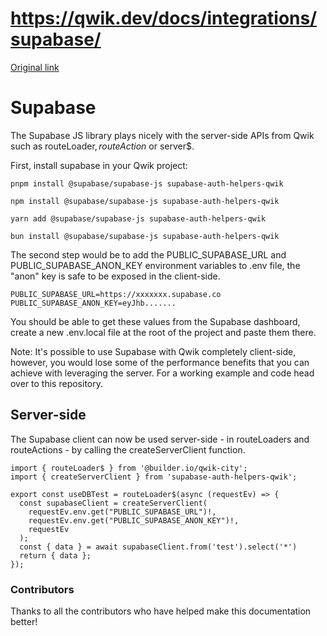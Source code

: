# https://qwik.dev/docs/integrations/supabase/

[Original link](https://qwik.dev/docs/integrations/supabase/)

# Supabase

The Supabase JS library plays nicely with the server-side APIs from Qwik such as routeLoader$, routeAction$ or server$.

First, install supabase in your Qwik project:

```
pnpm install @supabase/supabase-js supabase-auth-helpers-qwik
```

```
npm install @supabase/supabase-js supabase-auth-helpers-qwik
```

```
yarn add @supabase/supabase-js supabase-auth-helpers-qwik
```

```
bun install @supabase/supabase-js supabase-auth-helpers-qwik
```

The second step would be to add the PUBLIC_SUPABASE_URL and PUBLIC_SUPABASE_ANON_KEY environment variables to .env file, the "anon" key is safe to be exposed in the client-side.

```
PUBLIC_SUPABASE_URL=https://xxxxxxx.supabase.co
PUBLIC_SUPABASE_ANON_KEY=eyJhb.......
```

You should be able to get these values from the Supabase dashboard, create a new .env.local file at the root of the project and paste them there.

Note: It's possible to use Supabase with Qwik completely client-side, however, you would lose some of the performance benefits that you can achieve with leveraging the server. For a working example and code head over to this repository.

## Server-side

The Supabase client can now be used server-side - in routeLoaders and routeActions - by calling the createServerClient function.

```
import { routeLoader$ } from '@builder.io/qwik-city';
import { createServerClient } from 'supabase-auth-helpers-qwik';
 
export const useDBTest = routeLoader$(async (requestEv) => {
  const supabaseClient = createServerClient(
    requestEv.env.get("PUBLIC_SUPABASE_URL")!,
    requestEv.env.get("PUBLIC_SUPABASE_ANON_KEY")!,
    requestEv
  );
  const { data } = await supabaseClient.from('test').select('*')
  return { data };
});
```

### Contributors

Thanks to all the contributors who have helped make this documentation better!
